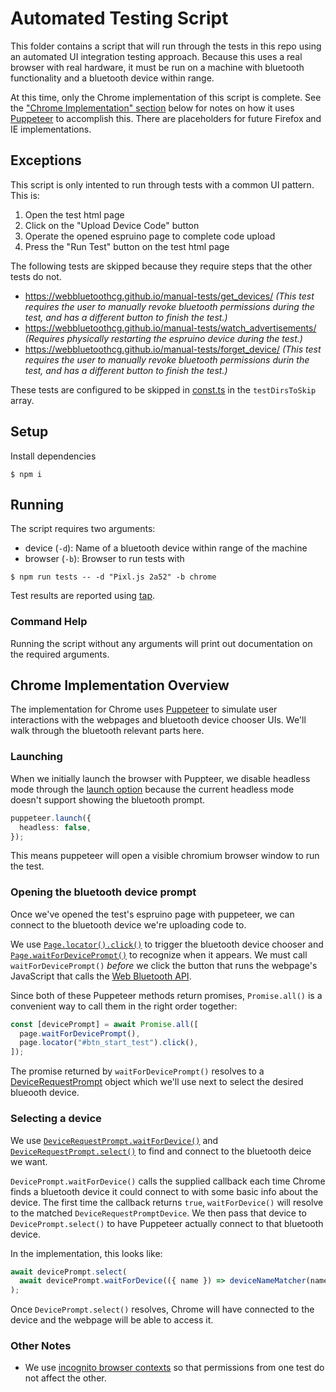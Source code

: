 # Automated Testing Script

This folder contains a script that will run through the tests in this repo using an automated UI integration testing approach. Because this uses a real browser with real hardware, it must be run on a machine with bluetooth functionality and a bluetooth device within range.

At this time, only the Chrome implementation of this script is complete. See the ["Chrome Implementation" section](chrome-implementation-overview) below for notes on how it uses [Puppeteer](https://pptr.dev/) to accomplish this. There are placeholders for future Firefox and IE implementations.

## Exceptions

This script is only intented to run through tests with a common UI pattern. This is:

1. Open the test html page
2. Click on the "Upload Device Code" button
3. Operate the opened espruino page to complete code upload
4. Press the "Run Test" button on the test html page

The following tests are skipped because they require steps that the other tests do not.

- https://webbluetoothcg.github.io/manual-tests/get_devices/ _(This test requires the user to manually revoke bluetooth permissions during the test, and has a different button to finish the test.)_
- https://webbluetoothcg.github.io/manual-tests/watch_advertisements/ _(Requires physically restarting the espruino device during the test.)_
- https://webbluetoothcg.github.io/manual-tests/forget_device/ _(This test requires the user to manually revoke bluetooth permissions durin the test, and has a different button to finish the test.)_

These tests are configured to be skipped in [const.ts](./const.ts) in the `testDirsToSkip` array.

## Setup

Install dependencies

```shellsession
$ npm i
```

## Running

The script requires two arguments:

- device (`-d`): Name of a bluetooth device within range of the machine
- browser (`-b`): Browser to run tests with

```shellsession
$ npm run tests -- -d "Pixl.js 2a52" -b chrome
```

Test results are reported using [tap](https://node-tap.org/).

### Command Help

Running the script without any arguments will print out documentation on the required arguments.

## Chrome Implementation Overview

The implementation for Chrome uses [Puppeteer](https://pptr.dev/) to simulate user interactions with the webpages and bluetooth device chooser UIs. We'll walk through the bluetooth relevant parts here.

### Launching

When we initially launch the browser with Puppteer, we disable headless mode through the [launch option](https://pptr.dev/api/puppeteer.browserlaunchargumentoptions) because the current headless mode doesn't support showing the bluetooth prompt.

```typescript
puppeteer.launch({
  headless: false,
});
```

This means puppeteer will open a visible chromium browser window to run the test.

### Opening the bluetooth device prompt

Once we've opened the test's espruino page with puppeteer, we can connect to the bluetooth device we're uploading code to.

We use [`Page.locator().click()`](https://pptr.dev/api/puppeteer.locator) to trigger the bluetooth device chooser and [`Page.waitForDevicePrompt()`](https://pptr.dev/api/puppeteer.page.waitfordeviceprompt/) to recognize when it appears. We must call `waitForDevicePrompt()` _before_ we click the button that runs the webpage's JavaScript that calls the [Web Bluetooth API](https://developer.mozilla.org/en-US/docs/Web/API/Bluetooth/requestDevice).

Since both of these Puppeteer methods return promises, `Promise.all()` is a convenient way to call them in the right order together:

```typescript
const [devicePrompt] = await Promise.all([
  page.waitForDevicePrompt(),
  page.locator("#btn_start_test").click(),
]);
```

The promise returned by `waitForDevicePrompt()` resolves to a [DeviceRequestPrompt](https://pptr.dev/api/puppeteer.devicerequestprompt) object which we'll use next to select the desired blueooth device.

### Selecting a device

We use [`DeviceRequestPrompt.waitForDevice()`](https://pptr.dev/api/puppeteer.devicerequestprompt.waitfordevice) and [`DeviceRequestPrompt.select()`](https://pptr.dev/api/puppeteer.devicerequestprompt.select) to find and connect to the bluetooth deice we want.

`DevicePrompt.waitForDevice()` calls the supplied callback each time Chrome finds a bluetooth device it could connect to with some basic info about the device. The first time the callback returns `true`, `waitForDevice()` will resolve to the matched `DeviceRequestPromptDevice`. We then pass that device to `DevicePrompt.select()` to have Puppeteer actually connect to that bluetooth device.

In the implementation, this looks like:

```typescript
await devicePrompt.select(
  await devicePrompt.waitForDevice(({ name }) => deviceNameMatcher(name)),
);
```

Once `DevicePrompt.select()` resolves, Chrome will have connected to the device and the webpage will be able to access it.

### Other Notes

- We use [incognito browser contexts](https://pptr.dev/api/puppeteer.browsercontext/#example) so that permissions from one test do not affect the other.
